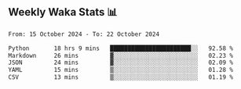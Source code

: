 ## Weekly Waka Stats 📊
<!--START_SECTION:waka-->

```txt
From: 15 October 2024 - To: 22 October 2024

Python       18 hrs 9 mins   ███████████████████████░░   92.58 %
Markdown     26 mins         ▓░░░░░░░░░░░░░░░░░░░░░░░░   02.23 %
JSON         24 mins         ▓░░░░░░░░░░░░░░░░░░░░░░░░   02.09 %
YAML         15 mins         ▒░░░░░░░░░░░░░░░░░░░░░░░░   01.28 %
CSV          13 mins         ▒░░░░░░░░░░░░░░░░░░░░░░░░   01.19 %
```

<!--END_SECTION:waka-->

<!--

Here are some ideas to get you started:

- 🔭 I’m currently working on (way to add branches committed on)
- 🌱 I’m currently learning Web Frameworks and Machine Learning! (Lisp, JS (react & angular), Python, and __)
- 💬 Ask me about ...
- 📫 How to reach me: 
- 😄 Pronouns: He/Him/His
- ⚡ Fun fact: ...

that-recsys-lab
-->
